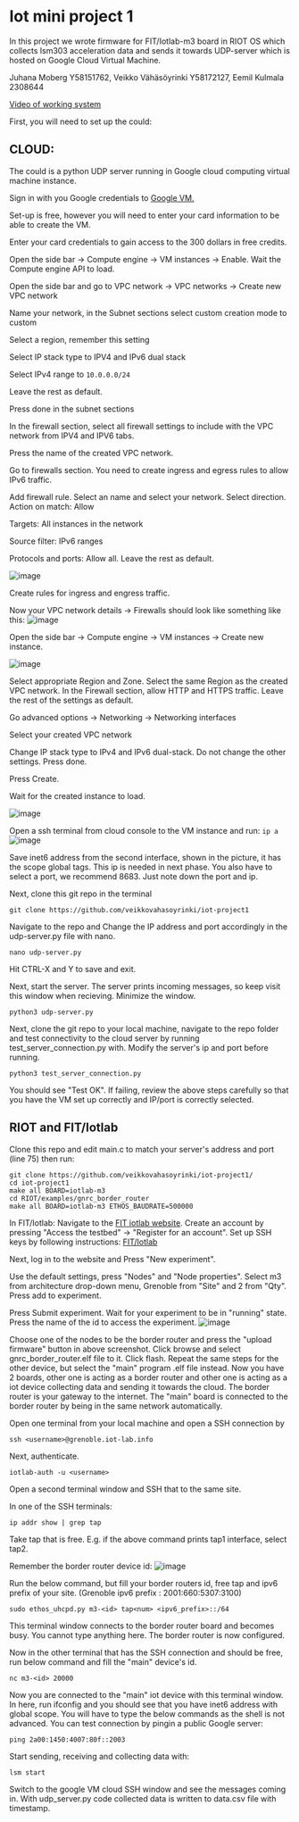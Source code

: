 # Iot mini project 1

In this project we wrote firmware for FIT/Iotlab-m3 board in RIOT OS which collects lsm303 acceleration data and sends it towards UDP-server which is hosted on Google Cloud Virtual Machine.

Juhana Moberg Y58151762, Veikko Vähäsöyrinki Y58172127, Eemil Kulmala 2308644 

[Video of working system](https://youtube.com/shorts/glUFfosewVg?feature=share)

First, you will need to set up the could:
## CLOUD: 
The could is a python UDP server running in Google cloud computing virtual machine instance.

Sign in with you Google credentials to [Google VM.](https://cloud.google.com/compute?hl=en) 

Set-up is free, however you will need to enter your card information to be able to create the VM. 

Enter your card credentials to gain access to the 300 dollars in free credits.

Open the side bar -> Compute engine -> VM instances -> Enable. Wait the Compute engine API to load.

Open the side bar and go to VPC network -> VPC networks -> Create new VPC network

Name your network, in the Subnet sections select custom creation mode to custom 

Select a region, remember this setting

Select IP stack type to IPV4 and IPv6 dual stack

Select IPv4 range to `10.0.0.0/24`

Leave the rest as default.

Press done in the subnet sections

In the firewall section, select all firewall settings to include with the VPC network from IPV4 and IPV6 tabs.

Press the name of the created VPC network.

Go to firewalls section. You need to create ingress and egress rules to allow IPv6 traffic.

Add firewall rule. Select an name and select your network. Select direction. Action on match: Allow

Targets: All instances in the network

Source filter: IPv6 ranges

Protocols and ports: Allow all. Leave the rest as default.

![image](https://github.com/veikkovahasoyrinki/iot-project1/assets/151513154/242b02ea-1ed2-4b78-8286-87aa8f184dc6)

Create rules for ingress and engress traffic.

Now your VPC network details -> Firewalls should look like something like this:
![image](https://github.com/veikkovahasoyrinki/iot-project1/assets/151513154/087b3532-d86b-4e10-a5d0-3e3fe399dfbb)

Open the side bar -> Compute engine -> VM instances -> Create new instance. 

![image](https://github.com/veikkovahasoyrinki/iot-project1/assets/151513154/61ea1cee-238e-425b-b172-85d1456786b0)

Select appropriate Region and Zone. Select the same Region as the created VPC network. In the Firewall section, allow HTTP and HTTPS traffic. Leave the rest of the settings as default. 

Go advanced options -> Networking -> Networking interfaces

Select your created VPC network

Change IP stack type to IPv4 and IPv6 dual-stack. Do not change the other settings. Press done.

Press Create.

Wait for the created instance to load.

![image](https://github.com/veikkovahasoyrinki/iot-project1/assets/151513154/99580b35-61c9-48b4-87e2-821428085c84)


Open a ssh terminal from cloud console to the VM instance and run: 
``` ip a ```
![image](https://github.com/veikkovahasoyrinki/iot-project1/assets/151513154/9b8cbbf1-bcbc-4647-a451-f9c80a8eea75)


Save inet6 address from the second interface, shown in the picture, it has the scope global tags. This ip is needed in next phase. You also have to select a port, we recommend 8683. Just note down the port and ip.

Next, clone this git repo in the terminal
```
git clone https://github.com/veikkovahasoyrinki/iot-project1
```
Navigate to the repo and Change the IP address and port accordingly in the udp-server.py file with nano.
```
nano udp-server.py
```
Hit CTRL-X and Y to save and exit.

Next, start the server. The server prints incoming messages, so keep visit this window when recieving. Minimize the window.
```
python3 udp-server.py
```

Next, clone the git repo to your local machine, navigate to the repo folder and test connectivity to the cloud server by running test_server_connection.py with. Modify the server's ip and port before running.

```
python3 test_server_connection.py
```
You should see "Test OK". If failing, review the above steps carefully so that you have the VM set up correctly and IP/port is correctly selected.
## RIOT and FIT/Iotlab


Clone this repo and edit main.c to match your server's address and port (line 75) then run: 

```
git clone https://github.com/veikkovahasoyrinki/iot-project1/
cd iot-project1
make all BOARD=iotlab-m3
cd RIOT/examples/gnrc_border_router
make all BOARD=iotlab-m3 ETHOS_BAUDRATE=500000
```

In FIT/Iotlab:
Navigate to the [FIT iotlab website](https://www.iot-lab.info/). Create an account by pressing "Access the testbed" -> "Register for an account".
Set up SSH keys by following instructions: [FIT/Iotlab](https://iot-lab.github.io/docs/getting-started/ssh-access/)

Next, log in to the website and Press "New experiment".

Use the default settings, press "Nodes" and "Node properties". Select m3 from architecture drop-down menu, Grenoble from "Site" and 2 from "Qty". Press add to experiment.

Press Submit experiment. Wait for your experiment to be in "running" state. Press the name of the id to access the experiment. 
![image](https://github.com/veikkovahasoyrinki/iot-project1/assets/71126486/f9edfa81-8bae-467c-8665-4c65ed912c50)

Choose one of the nodes to be the border router and press the "upload firmware" button in above screenshot. Click browse and select gnrc_border_router.elf file to it. Click flash.
Repeat the same steps for the other device, but select the "main" program .elf file instead. Now you have 2 boards, other one is acting as a border router and other one is acting as a iot device collecting data and sending it towards the cloud. The border router is your gateway to the internet. The "main" board is connected to the border router by being in the same network automatically.

Open one terminal from your local machine and open a SSH connection by 
```
ssh <username>@grenoble.iot-lab.info
```
Next, authenticate.
```
iotlab-auth -u <username>
```

Open a second terminal window and SSH that to the same site.

In one of the SSH terminals:

```
ip addr show | grep tap
```

Take tap that is free. E.g. if the above command prints tap1 interface, select tap2.

Remember the border router device id:
![image](https://github.com/veikkovahasoyrinki/iot-project1/assets/151513154/8765541b-a2a2-4007-9fe8-c6f682b641ed)


Run the below command, but fill your border routers id, free tap and ipv6 prefix of your site. (Grenoble ipv6 prefix : 2001:660:5307:3100)

```
sudo ethos_uhcpd.py m3-<id> tap<num> <ipv6_prefix>::/64
```
This terminal window connects to the border router board and becomes busy. You cannot type anything here. The border router is now configured.

Now in the other terminal that has the SSH connection and should be free, run below command and fill the "main" device's id.
```
nc m3-<id> 20000
```
Now you are connected to the "main" iot device with this terminal window. In here, run ifconfig and you should see that you have inet6 address with global scope. You will have to type the below commands as the shell is not advanced.
You can test connection by pingin a public Google server:

```
ping 2a00:1450:4007:80f::2003
```

Start sending, receiving and collecting data with: 

```
lsm start
```

Switch to the google VM cloud SSH window and see the messages coming in.
With udp_server.py code collected data is written to data.csv file with timestamp.

